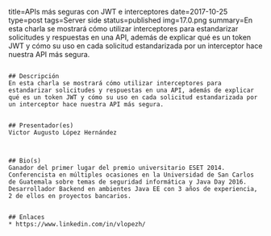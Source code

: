 title=APIs más seguras con JWT e interceptores
date=2017-10-25
type=post
tags=Server side
status=published
img=17.0.png
summary=En esta charla se mostrará cómo utilizar interceptores para estandarizar solicitudes y respuestas en una API, además de explicar qué es un token JWT y cómo su uso en cada solicitud estandarizada por un interceptor hace nuestra API más segura.

~~~~~~

## Descripción
En esta charla se mostrará cómo utilizar interceptores para estandarizar solicitudes y respuestas en una API, además de explicar qué es un token JWT y cómo su uso en cada solicitud estandarizada por un interceptor hace nuestra API más segura.


## Presentador(es)
Victor Augusto López Hernández



## Bio(s)
Ganador del primer lugar del premio universitario ESET 2014. Conferencista en múltiples ocasiones en la Universidad de San Carlos de Guatemala sobre temas de seguridad informática y Java Day 2016. Desarrollador Backend en ambientes Java EE con 3 años de experiencia, 2 de ellos en proyectos bancarios.


## Enlaces
* https://www.linkedin.com/in/vlopezh/
